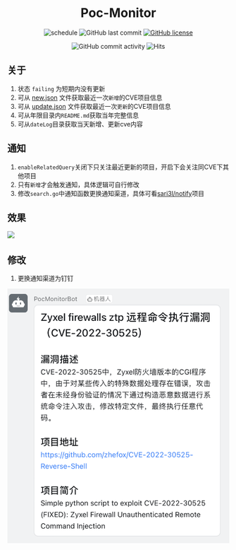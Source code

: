 <h1 align="center">Poc-Monitor</h1>

<p align="center">
    <img src="https://github.com/sari3l/CVE-Monitor/actions/workflows/schedule.yml/badge.svg?branch=main" alt="schedule" />
    <img src="https://img.shields.io/github/last-commit/sari3l/CVE-Monitor" alt="GitHub last commit" />
    <a href="https://github.com/sari3l/Poc-Monitor/blob/main/LICENSE"><img src="https://img.shields.io/github/license/sari3l/Poc-Monitor" alt="GitHub license" /></a>
</p>
<p align="center">
    <img src="https://img.shields.io/github/commit-activity/m/sari3l/Poc-Monitor" alt="GitHub commit activity" />
    <img
        src="https://hits.seeyoufarm.com/api/count/incr/badge.svg?url=https%3A%2F%2Fgithub.com%2Fsari3l%2FPoc-Monitor&amp;count_bg=%2379C83D&amp;title_bg=%23555555&amp;icon=&amp;icon_color=%23E7E7E7&amp;title=visitors&amp;edge_flat=false"
        alt="Hits"
    />
</p>

## 关于

1. 状态 `failing` 为短期内没有更新
2. 可从 [new.json](https://raw.githubusercontent.com/sari3l/CVE-Monitor/main/new.json) 文件获取最近一次`新增`的CVE项目信息
3. 可从 [update.json](https://raw.githubusercontent.com/sari3l/CVE-Monitor/main/update.json) 文件获取最近一次`更新`的CVE项目信息
4. 可从年限目录内`README.md`获取当年完整信息
5. 可从`dateLog`目录获取当天新增、更新cve内容

## 通知

1. `enableRelatedQuery`关闭下只关注最近更新的项目，开启下会关注同CVE下其他项目
2. 只有`新增`才会触发通知，具体逻辑可自行修改 
3. 修改`search.go`中通知函数更换通知渠道，具体可看[sari3l/notify](https://github.com/sari3l/notify)项目

## 效果
<img src="https://user-images.githubusercontent.com/45752995/179657618-4b42753b-4344-4cdd-a068-79bd33d2b33f.jpeg" width=20%>

## 修改

1. 更换通知渠道为钉钉

![Snipaste_2024-02-29_21-25-47](Snipaste_2024-02-29_21-25-47.png)

